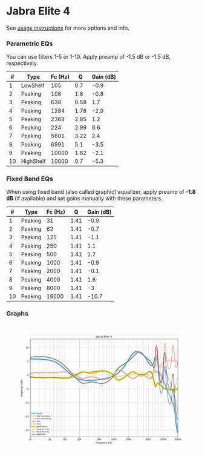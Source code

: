 # Jabra Elite 4
See [usage instructions](https://github.com/jaakkopasanen/AutoEq#usage) for more options and info.

### Parametric EQs
You can use filters 1-5 or 1-10. Apply preamp of -1.5 dB or -1.5 dB, respectively.

|   # | Type      |   Fc (Hz) |    Q |   Gain (dB) |
|-----|-----------|-----------|------|-------------|
|   1 | LowShelf  |       105 | 0.7  |        -0.9 |
|   2 | Peaking   |       108 | 1.8  |        -0.8 |
|   3 | Peaking   |       638 | 0.58 |         1.7 |
|   4 | Peaking   |      1284 | 1.76 |        -2.9 |
|   5 | Peaking   |      2368 | 2.85 |         1.2 |
|   6 | Peaking   |       224 | 2.99 |         0.6 |
|   7 | Peaking   |      5601 | 3.22 |         2.4 |
|   8 | Peaking   |      6991 | 5.1  |        -3.5 |
|   9 | Peaking   |     10000 | 1.82 |        -2.1 |
|  10 | HighShelf |     10000 | 0.7  |        -5.3 |

### Fixed Band EQs
When using fixed band (also called graphic) equalizer, apply preamp of **-1.8 dB** (if available) and set gains manually with these parameters.

|   # | Type    |   Fc (Hz) |    Q |   Gain (dB) |
|-----|---------|-----------|------|-------------|
|   1 | Peaking |        31 | 1.41 |        -0.9 |
|   2 | Peaking |        62 | 1.41 |        -0.7 |
|   3 | Peaking |       125 | 1.41 |        -1.1 |
|   4 | Peaking |       250 | 1.41 |         1.1 |
|   5 | Peaking |       500 | 1.41 |         1.7 |
|   6 | Peaking |      1000 | 1.41 |        -0.9 |
|   7 | Peaking |      2000 | 1.41 |        -0.1 |
|   8 | Peaking |      4000 | 1.41 |         1.6 |
|   9 | Peaking |      8000 | 1.41 |        -3   |
|  10 | Peaking |     16000 | 1.41 |       -10.7 |

### Graphs
![](./Jabra%20Elite%204.png)
